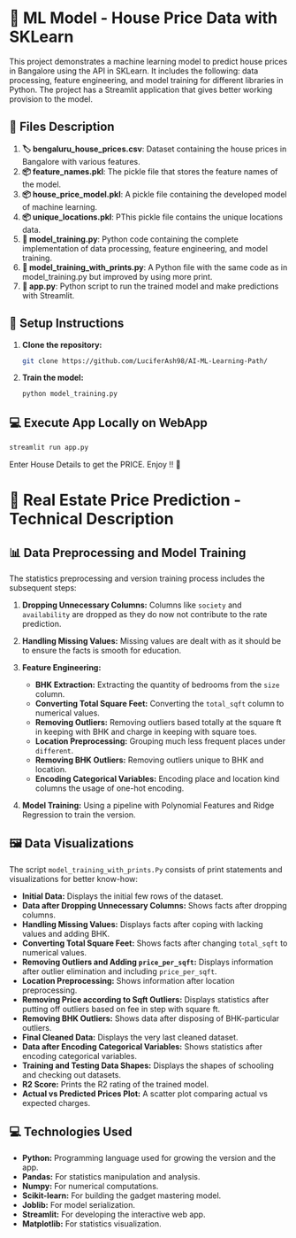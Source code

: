 # 🏡 ML Model - House Price Data with SKLearn

This project demonstrates a machine learning model to predict house prices in Bangalore using the API in SKLearn. It includes the following: data processing, feature engineering, and model training for different libraries in Python. The project has a Streamlit application that gives better working provision to the model.

## 📂 Files Description

1. **🏷 bengaluru_house_prices.csv**: Dataset containing the house prices in Bangalore with various features.
2. **📦 feature_names.pkl**: The pickle file that stores the feature names of the model.
3. **📦 house_price_model.pkl**: A pickle file containing the developed model of machine learning.
4. **📦 unique_locations.pkl**: PThis pickle file contains the unique locations data.
5. **🐍 model_training.py**: Python code containing the complete implementation of data processing, feature engineering, and model training.
6. **🐍 model_training_with_prints.py**: A Python file with the same code as in model_training.py but improved by using more print.
7. **🐍 app.py**: Python script to run the trained model and make predictions with Streamlit.

## 🚀 Setup Instructions

1. **Clone the repository:**
   ```bash
   git clone https://github.com/LuciferAsh98/AI-ML-Learning-Path/
   ```

2. **Train the model:**
   ```bash
   python model_training.py
   ```


## 💻 Execute App Locally on WebApp

```bash
streamlit run app.py
```

Enter House Details to get the PRICE. Enjoy !! 🎉



# 🏡 Real Estate Price Prediction - Technical Description

## 📊 Data Preprocessing and Model Training

The statistics preprocessing and version training process includes the subsequent steps:

1. **Dropping Unnecessary Columns:** Columns like `society` and `availability` are dropped as they do now not contribute to the rate prediction.

2. **Handling Missing Values:** Missing values are dealt with as it should be to ensure the facts is smooth for education.

3. **Feature Engineering:**
    - **BHK Extraction:** Extracting the quantity of bedrooms from the `size` column.
    - **Converting Total Square Feet:** Converting the `total_sqft` column to numerical values.
    - **Removing Outliers:** Removing outliers based totally at the square ft in keeping with BHK and charge in keeping with square toes.
    - **Location Preprocessing:** Grouping much less frequent places under `different`.
    - **Removing BHK Outliers:** Removing outliers unique to BHK and location.
    - **Encoding Categorical Variables:** Encoding place and location kind columns the usage of one-hot encoding.

4. **Model Training:** Using a pipeline with Polynomial Features and Ridge Regression to train the version.

## 🖼 Data Visualizations

The script `model_training_with_prints.Py` consists of print statements and visualizations for better know-how:

- **Initial Data:** Displays the initial few rows of the dataset.
- **Data after Dropping Unnecessary Columns:** Shows facts after dropping columns.
- **Handling Missing Values:** Displays facts after coping with lacking values and adding BHK.
- **Converting Total Square Feet:** Shows facts after changing `total_sqft` to numerical values.
- **Removing Outliers and Adding `price_per_sqft`:** Displays information after outlier elimination and including `price_per_sqft`.
- **Location Preprocessing:** Shows information after location preprocessing.
- **Removing Price according to Sqft Outliers:** Displays statistics after putting off outliers based on fee in step with square ft.
- **Removing BHK Outliers:** Shows data after disposing of BHK-particular outliers.
- **Final Cleaned Data:** Displays the very last cleaned dataset.
- **Data after Encoding Categorical Variables:** Shows statistics after encoding categorical variables.
- **Training and Testing Data Shapes:** Displays the shapes of schooling and checking out datasets.
- **R2 Score:** Prints the R2 rating of the trained model.
- **Actual vs Predicted Prices Plot:** A scatter plot comparing actual vs expected charges.

## 💻 Technologies Used

- **Python:** Programming language used for growing the version and the app.
- **Pandas:** For statistics manipulation and analysis.
- **Numpy:** For numerical computations.
- **Scikit-learn:** For building the gadget mastering model.
- **Joblib:** For model serialization.
- **Streamlit:** For developing the interactive web app.
- **Matplotlib:** For statistics visualization.